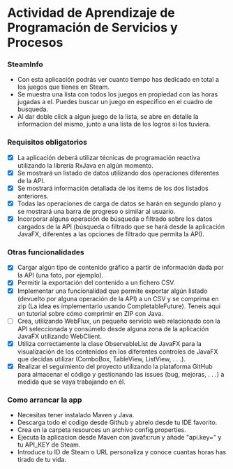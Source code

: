 # Actividad de Aprendizaje de Programación de Servicios y Procesos
### SteamInfo
- Con esta aplicación podrás ver cuanto tiempo has dedicado en total a los juegos que tienes en Steam.
- Se muestra una lista con todos los juegos en propiedad con las horas jugadas a el. Puedes buscar un juego en especifico en el cuadro de busqueda.
- Al dar doble click a algun juego de la lista, se abre en detalle la informacion del mismo, junto a una lista de los logros si los tuviera.

### Requisitos obligatorios
- [x] La aplicación deberá utilizar técnicas de programación reactiva utilizando la librería RxJava en algún momento.
- [x] Se mostrará un listado de datos utilizando dos operaciones diferentes de la API.
- [x] Se mostrará información detallada de los items de los dos listados anteriores.
- [x] Todas las operaciones de carga de datos se harán en segundo plano y se mostrará una barra de progreso o similar al usuario.
- [x] Incorporar alguna operación de búsqueda o filtrado sobre los datos cargados de la API (búsqueda o filtrado que se hará desde la aplicación JavaFX, diferentes a las opciones de filtrado que permita la API).

### Otras funcionalidades
- [x] Cargar algún tipo de contenido gráfico a partir de información dada por la API (una foto, por ejemplo).
- [x] Permitir la exportación del contenido a un fichero CSV.
- [x] Implementar una funcionalidad que permite exportar algún listado (devuelto por alguna operación de la API) a un CSV y se comprima en zip (La idea es implementarlo usando CompletableFuture). Teneis aqui un tutorial sobre cómo comprimir en ZIP con Java.
- [ ] Crea, utilizando WebFlux, un pequeño servicio web relacionado con la API seleccionada y consúmelo desde alguna zona de la aplicación JavaFX utilizando WebClient.
- [x] Utiliza correctamente la clase ObservableList de JavaFX para la visualización de los contenidos en los diferentes controles de JavaFX que decidas utilizar (ComboBox, TableView, ListView, . . .).
- [x] Realizar el seguimiento del proyecto utilizando la plataforma GitHub para almacenar el código y gestionando las issues (bug, mejoras, . . .) a medida que se vaya trabajando en él.

### Como arrancar la app
- Necesitas tener instalado Maven y Java.
- Descarga todo el codigo desde Github y abrelo desde tu IDE favorito.
- Crea en la carpeta resources un archivo config.properties.
- Ejecuta la aplicacion desde Maven con javafx:run y añade "api.key=" y tu API_KEY de Steam.
- Introduce tu ID de Steam o URL personaliza y conoce cuantas horas has tirado de tu vida.